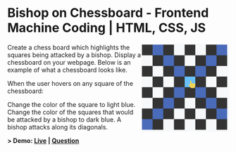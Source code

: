 # Bishop on Chessboard - Frontend Machine Coding | HTML, CSS, JS

<p>
  <img alt="Bishop on Chessboard - Frontend Machine Coding " align="right" src="../../../docs/bishop_chessboard.png" height="200px">
</p>

Create a chess board which highlights the squares being attacked by a bishop.
Display a chessboard on your webpage. Below is an example of what a chessboard looks like.

When the user hovers on any square of the chessboard:

Change the color of the square to light blue.
Change the color of the squares that would be attacked by a bishop to dark blue. A bishop attacks along its diagonals.

**> Demo: [Live](https://r-example.netlify.app/chessboard) \| [Question](https://workat.tech/frontend-development/practice/chessboard-showing-bishop-moves-21fq78tswbst)**
